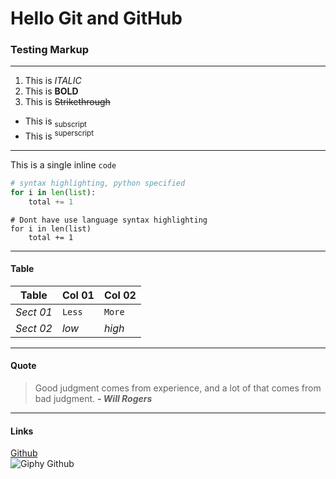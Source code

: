# ﻿Hello Git and GitHub

### Testing Markup
---

1. This is _ITALIC_
2. This is **BOLD**
3. This is ~~Strikethrough~~
* This is <sub>subscript</sub>
* This is <sup>superscript</sup>

---
This is a single inline `code` 

```python
# syntax highlighting, python specified
for i in len(list):
	total += 1
```
```
# Dont have use language syntax highlighting
for i in len(list)
	total += 1
```
---

#### Table

|Table     |Col 01   | Col 02   |
|----------|---------|----------|
|*Sect 01* |`Less`   |`More`    |
|*Sect 02* |_low_    |_high_    |

---
#### Quote

>Good judgment comes from experience, and a lot of that comes from bad judgment.
**_- Will Rogers_**

---

#### Links

[Github](https://github.com/)
<br>
![Giphy Github](https://media.giphy.com/media/NytMLKyiaIh6VH9SPm/giphy.gif)
